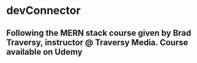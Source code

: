 # devConnector

## Following the MERN stack course given by Brad Traversy, instructor @ Traversy Media. Course available on Udemy
